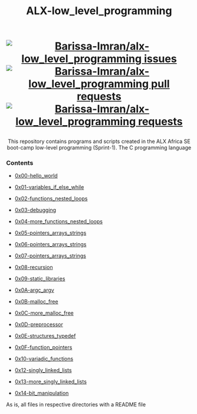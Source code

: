 <div align="center">
  <h1>ALX-low_level_programming
  <p align="center">
  <br>
  <a href="https://github.com/Barissa-Imran/alx-low_level_programming/issues">
    <img src="https://img.shields.io/github/stars/Barissa-Imran/alx-low_level_programming?color=333&style=for-the-badge&logo=github" alt="Barissa-Imran/alx-low_level_programming issues"/>
  </a>
    <a href="https://github.com/Barissa-Imran/alx-low_level_programming/pulls">
    <img src="https://img.shields.io/github/commit-activity/m/Barissa-Imran/alx-low_level_programming?color=blue&style=for-the-badge&logo=github" alt="Barissa-Imran/alx-low_level_programming pull requests"/>
  </a>
  <a href="https://Barissa-Imran/alx-low_level_programming/pulls">
    <img src="https://img.shields.io/github/last-commit/Barissa-Imran/alx-low_level_programming?color=blue&style=for-the-badge&logo=github" alt="Barissa-Imran/alx-low_level_programming requests"/>
  </a>

</p>
  </h1>
  <p>This repository contains programs and scripts created in the ALX Africa SE boot-camp low-level programming (Sprint-1).
  The C programming language</ p>
</div>

### Contents
* [0x00-hello_world](/0x00-hello_world)

* [0x01-variables_if_else_while](/0x01-variables_if_else_while)

* [0x02-functions_nested_loops](/0x02-functions_nested_loops)

* [0x03-debugging](/0x03-debugging)

* [0x04-more_functions_nested_loops](/0x04-more_functions_nested_loops)

* [0x05-pointers_arrays_strings](/0x05-pointers_arrays_strings)

* [0x06-pointers_arrays_strings](/0x06-pointers_arrays_strings)

* [0x07-pointers_arrays_strings](/0x07-pointers_arrays_strings)

* [0x08-recursion](/0x08-recursion)

* [0x09-static_libraries](/0x09-static_libraries)

* [0x0A-argc_argv](/0x0A-argc_argv)

* [0x0B-malloc_free](/0x0B-malloc_free)

* [0x0C-more_malloc_free](/0x0C-more_malloc_free)

* [0x0D-preprocessor](/0x0D-preprocessor)

* [0x0E-structures_typedef](/0x0E-structures_typedef)

* [0x0F-function_pointers](/0x0F-function_pointers)

* [0x10-variadic_functions](/0x10-variadic_functions)

* [0x12-singly_linked_lists](/0x12-singly_linked_lists)

* [0x13-more_singly_linked_lists](/0x13-more_singly_linked_lists)

* [0x14-bit_manipulation](/0x14-bit_manipulation)


As is, all files in respective directories with a README file
